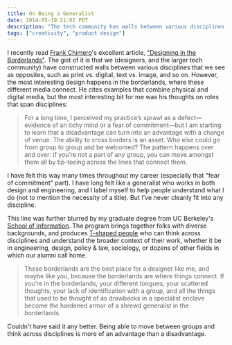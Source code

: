 ```yaml
---
title: On Being a Generalist
date: 2014-05-19 21:02 PDT
description: "The tech community has walls between various disciplines that we see as opposites, such as print vs. digital, text vs. image, and so on. However, the most interesting design happens in the borderlands, where these different media connect."
tags: ["creativity", "product design"]
---
```


I recently read [Frank Chimero](http://frankchimero.com/intros/quilt/)'s excellent article, ["Designing in the Borderlands"](http://frankchimero.com/talks/designing-in-the-borderlands/transcript/). The gist of it is that we (designers, and the larger tech community) have constructed walls between various disciplines that we see as opposites, such as print vs. digital, text vs. image, and so on. However, the most interesting design happens in the borderlands, where these different media connect. He cites examples that combine physical and digital media, but the most interesting bit for me was his thoughts on roles that span disciplines:

> For a long time, I perceived my practice’s sprawl as a defect—evidence of an itchy mind or a fear of commitment—but I am starting to learn that a disadvantage can turn into an advantage with a change of venue. The ability to cross borders is an asset. Who else could go from group to group and be welcomed? The pattern happens over and over: if you’re not a part of any group, you can move amongst them all by tip-toeing across the lines that connect them.

I have felt this way many times throughout my career (especially that "fear of commitment" part). I have long felt like a generalist who works in both design and engineering, and I label myself to help people understand what I do (not to mention the necessity of a title). But I've never cleanly fit into any discipline.

This line was further blurred by my graduate degree from UC Berkeley's [School of Information](http://ischool.berkeley.edu). The program brings together folks with diverse backgrounds, and produces [T-shaped people](http://en.wikipedia.org/wiki/T-shaped_skills) who can think across disciplines and understand the broader context of their work, whether it be in engineering, design, policy & law, sociology, or dozens of other fields in which our alumni call home.

> These borderlands are the best place for a designer like me, and maybe like you, because the borderlands are where things connect. If you’re in the borderlands, your different tongues, your scattered thoughts, your lack of identification with a group, and all the things that used to be thought of as drawbacks in a specialist enclave become the hardened armor of a shrewd generalist in the borderlands.

Couldn't have said it any better. Being able to move between groups and think across disciplines is more of an advantage than a disadvantage.
